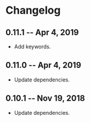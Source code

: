 # Changelog

## 0.11.1 -- Apr 4, 2019

- Add keywords.

## 0.11.0 -- Apr 4, 2019

- Update dependencies.

## 0.10.1 -- Nov 19, 2018

- Update dependencies.
